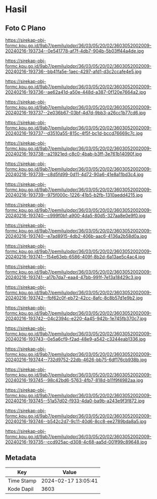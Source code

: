 # Hasil

## Foto C Plano

https://sirekap-obj-formc.kpu.go.id/9ab7/pemilu/pdpr/36/03/05/20/02/3603052002009-20240216-193734--0e541778-af7f-4db7-904b-5b03ff44a4de.jpg

https://sirekap-obj-formc.kpu.go.id/9ab7/pemilu/pdpr/36/03/05/20/02/3603052002009-20240216-193736--bb41fa5e-1aec-4297-afd1-d3c2ccafe4e5.jpg

https://sirekap-obj-formc.kpu.go.id/9ab7/pemilu/pdpr/36/03/05/20/02/3603052002009-20240216-193736--ae62a41d-a50e-448d-a387-0f120e7664a2.jpg

https://sirekap-obj-formc.kpu.go.id/9ab7/pemilu/pdpr/36/03/05/20/02/3603052002009-20240216-193737--2e036b67-03bf-4d7d-9bb3-a26cc1b77cd6.jpg

https://sirekap-obj-formc.kpu.go.id/9ab7/pemilu/pdpr/36/03/05/20/02/3603052002009-20240216-193737--d3510a55-815c-4f5f-bc1d-bccd76669c7c.jpg

https://sirekap-obj-formc.kpu.go.id/9ab7/pemilu/pdpr/36/03/05/20/02/3603052002009-20240216-193738--a21921ed-c8c0-4bab-b3ff-3e761b14090f.jpg

https://sirekap-obj-formc.kpu.go.id/9ab7/pemilu/pdpr/36/03/05/20/02/3603052002009-20240216-193739--c8d5fd99-0d11-4d72-90a6-41e8a11bd3c4.jpg

https://sirekap-obj-formc.kpu.go.id/9ab7/pemilu/pdpr/36/03/05/20/02/3603052002009-20240216-193739--975f000c-1226-41b5-b2fb-1310aedd4215.jpg

https://sirekap-obj-formc.kpu.go.id/9ab7/pemilu/pdpr/36/03/05/20/02/3603052002009-20240216-193740--c999f0bf-a900-4da5-80d5-327aa8e0e9f0.jpg

https://sirekap-obj-formc.kpu.go.id/9ab7/pemilu/pdpr/36/03/05/20/02/3603052002009-20240216-193740--e7ad8915-4db2-406b-aac6-4136a2b58d0a.jpg

https://sirekap-obj-formc.kpu.go.id/9ab7/pemilu/pdpr/36/03/05/20/02/3603052002009-20240216-193741--154e63eb-6586-409f-8b2d-6a13ae5c4ac4.jpg

https://sirekap-obj-formc.kpu.go.id/9ab7/pemilu/pdpr/36/03/05/20/02/3603052002009-20240216-193741--a17b7da7-eaa4-47bb-991f-7e13a18429c3.jpg

https://sirekap-obj-formc.kpu.go.id/9ab7/pemilu/pdpr/36/03/05/20/02/3603052002009-20240216-193742--fbf62c0f-eb72-42cc-8afc-8c8b57d1e9b2.jpg

https://sirekap-obj-formc.kpu.go.id/9ab7/pemilu/pdpr/36/03/05/20/02/3603052002009-20240216-193742--04c2394c-e220-4a45-942b-1e745fb370c7.jpg

https://sirekap-obj-formc.kpu.go.id/9ab7/pemilu/pdpr/36/03/05/20/02/3603052002009-20240216-193743--0e5a6cf9-f2ad-48e9-a542-c3244eab1336.jpg

https://sirekap-obj-formc.kpu.go.id/9ab7/pemilu/pdpr/36/03/05/20/02/3603052002009-20240216-193744--732d9752-22db-4626-bb75-6df176cb938b.jpg

https://sirekap-obj-formc.kpu.go.id/9ab7/pemilu/pdpr/36/03/05/20/02/3603052002009-20240216-193745--98c42bd6-5763-4fb7-818d-b11f9f4982aa.jpg

https://sirekap-obj-formc.kpu.go.id/9ab7/pemilu/pdpr/36/03/05/20/02/3603052002009-20240216-193745--51a57d02-f933-4da0-ba9b-a243e9f3f872.jpg

https://sirekap-obj-formc.kpu.go.id/9ab7/pemilu/pdpr/36/03/05/20/02/3603052002009-20240216-193746--b542c2d7-9c11-40d6-8cc8-ee2789bda8a5.jpg

https://sirekap-obj-formc.kpu.go.id/9ab7/pemilu/pdpr/36/03/05/20/02/3603052002009-20240216-193735--ccd925ac-d308-4c68-aa5d-001f99c89648.jpg


## Metadata

| Key        | Value               |
| ---------- | ------------------- |
| Time Stamp | 2024-02-17 13:05:41 |
| Kode Dapil | 3603                |



